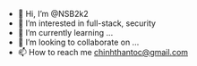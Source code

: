 - 👋 Hi, I’m @NSB2k2
- 👀 I’m interested in full-stack, security
- 🌱 I’m currently learning ...
- 💞️ I’m looking to collaborate on ...
- 📫 How to reach me chinhthantoc@gmail.com

<!---
NSB2k2/NSB2k2 is a ✨ special ✨ repository because its `README.md` (this file) appears on your GitHub profile.
You can click the Preview link to take a look at your changes.
--->
